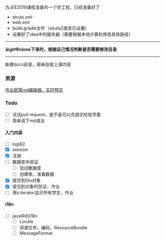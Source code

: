 为JEE2019课程准备的一个空工程，已经准备好了
- struts.xml
- web.xml
- build.gradle文件（struts2类库已设置）
- 设置好了idea中的服务器（需要根据本地计算机修改具体路径）

---
**从git中clone下来时，根据自己情况判断是否需要修改目录**

---
新建docs目录，用来存放上课内容
### 资源
[作业部落md编辑器，实时预览](https://www.zybuluo.com/mdeditor)
### Todo
- [ ] 试试pull request，是不是可以先提交给给学委
- [ ] 简单说下md语法
#### 入门内容
 - [ ] log4j2
 - [x] session
 - [x] 注销
 - [ ] 数据库中验证
   - [ ] 启动数据库
   - [ ] 创建表，准备数据
 - [x] 提交到Stu对象
 - [x] 提交到对象时验证，作业
 - [ ] 用s:iterator显示所有学生，作业
 #### i18n
 - [ ] java中的i18n
   - [ ] Locale
   - [ ] 资源文件，编码，ResourceBundle
   - [ ] MessageFormat 
